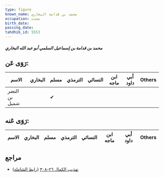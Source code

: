 ```yaml
---
type: figure
known_name: محمد بن قدامة البخاري
occupation: محدث
birth_date:
passing_date:
tahdhib_id: 5553
---
```

##### محمد بن قدامة بن إسماعيل السلمي أبو عبد الله البخاري

## رَوَى عَن:
| الاسم         | البخاري | مسلم | الترمذي | النسائي | ابن ماجه | أبي داود | Others |
| ------------- | ------- | ---- | ------- | ------- | -------- | -------- | ------ |
| النضر بن شميل |         | ✔    |         |         |          |          |        |
## رَوَى عَنه:
| الاسم | البخاري | مسلم | الترمذي | النسائي | ابن ماجه | أبي داود | Others |
| ----- | ------- | ---- | ------- | ------- | -------- | -------- | ------ |
## مراجع
- [تهذيب الكمال ٢٦-٣٠٨](obsidian://open?vault=Tahdhib-al-Kamal&file=Figures/٥٥٥٣-محمد%20بن%20قدامة%20بن%20إسماعيل%20السلمي%20أبو%20عبد%20الله%20البخاري) ([رابط الشاملة](https://shamela.ws/book/3722/14056))